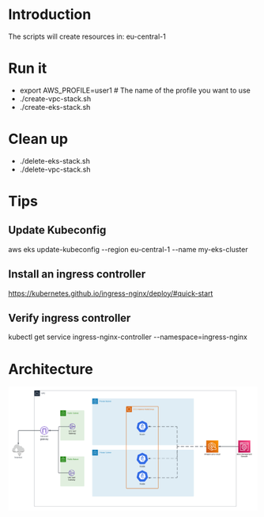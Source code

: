 # Introduction

The scripts will create resources in: eu-central-1

# Run it
- export AWS_PROFILE=user1 # The name of the profile you want to use
- ./create-vpc-stack.sh
- ./create-eks-stack.sh

# Clean up
- ./delete-eks-stack.sh
- ./delete-vpc-stack.sh

# Tips

## Update Kubeconfig
aws eks update-kubeconfig --region eu-central-1 --name my-eks-cluster

## Install an ingress controller
https://kubernetes.github.io/ingress-nginx/deploy/#quick-start

## Verify ingress controller
kubectl get service ingress-nginx-controller --namespace=ingress-nginx

# Architecture
![Architecture](./Images/EkS.png)